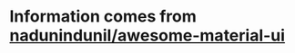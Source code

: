 # Information comes from [nadunindunil/awesome-material-ui](https://github.com/nadunindunil/awesome-material-ui)

